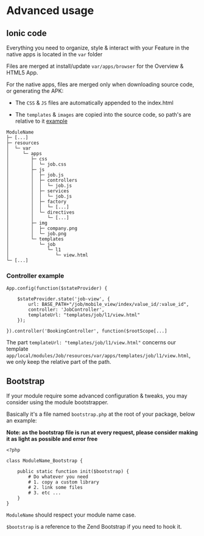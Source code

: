 # Advanced usage 

## Ionic code

Everything you need to organize, style & interact with your Feature in the native apps is located in the `var` folder

Files are merged at install/update `var/apps/browser` for the Overview & HTML5 App.

For the native apps, files are merged only when downloading source code, or generating the APK:

* The `CSS` & `JS` files are automatically appended to the index.html

* The `templates`  & `images` are copied into the source code, so path's are relative to it [example](#controller-example)

```raw
ModuleName
├─ [...]
├─ resources
│  └─ var
│     └─ apps
│        ├─ css
│        │  └─ job.css
│        ├─ js
│        │  ├─ job.js
│        │  ├─ controllers
│        │  │  └─ job.js
│        │  ├─ services
│        │  │  └─ job.js
│        │  ├─ factory
│        │  │  └─ [...]
│        │  └─ directives
│        │     └─ [...]
│        ├─ img
│        │  ├─ company.png
│        │  └─ job.png
│        └─ templates
│           └─ job
│              └─ l1
│                 └─ view.html
└─ [...]
```

### Controller example

```raw
App.config(function($stateProvider) {

    $stateProvider.state('job-view', {
        url: BASE_PATH+"/job/mobile_view/index/value_id/:value_id",
        controller: 'JobController',
        templateUrl: "templates/job/l1/view.html"
    });
    
}).controller('BookingController', function($rootScope[...]

```

The part `templateUrl: "templates/job/l1/view.html"` concerns our template `app/local/modules/Job/resources/var/apps/templates/job/l1/view.html`, we only keep the relative part of the path. 

## Bootstrap

If your module require some advanced configuration & tweaks, you may consider using the module bootstrapper.

Basically it's a file named `bootstrap.php` at the root of your package, below an example:

**Note: as the bootstrap file is run at every request, please consider making it as light as possible and error free**

```raw
<?php

class ModuleName_Bootstrap {

    public static function init($bootstrap) {
        # Do whatever you need
        # 1. copy a custom library
        # 2. link some files
        # 3. etc ...
    }
}
```

`ModuleName` should respect your module name case.

`$bootstrap` is a reference to the Zend Bootstrap if you need to hook it.
